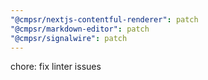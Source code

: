 ```yaml
---
"@cmpsr/nextjs-contentful-renderer": patch
"@cmpsr/markdown-editor": patch
"@cmpsr/signalwire": patch
---
```


chore: fix linter issues
